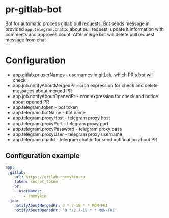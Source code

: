 # pr-gitlab-bot
Bot for automatic process gitlab pull requests.
Bot sends message in provided `app.telegram.chatId` about pull request, update it information with comments and approves count.
After merge bot will delete pull request message from chat

# Configuration
 - app.gitlab.pr.userNames - usernames in gitLab, which PR's bot will check
 - app.job.notifyAboutMergedPr - cron expression for check and delete messages about merged PR
 - app.job.notifyAboutOpenedPr - cron expression for check and notice about opened PR
 - app.telegram.token - bot token
 - app.telegram.botName - bot name
 - app.telegram.proxyHost - telegram proxy host
 - app.telegram.proxyPort - telegram proxy port
 - app.telegram.proxyPassword - telegram proxy pass
 - app.telegram.proxyUser - telegram proxy username
 - app.telegram.chatId - telegram chat id for send notification about PR
 
## Configuration example
```yml
app:
  gitlab:
    url: https://gitlab.rnemykin.ru
    token: secret_token
    pr:
      userNames:
        - rnemykin
  job:
    notifyAboutMergedPr: 0 * 7-19 * * MON-FRI
    notifyAboutOpenedPr: '0 */2 7-19 * * MON-FRI'
```

